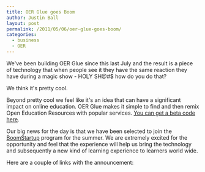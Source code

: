 ```yaml
---
title: OER Glue goes Boom
author: Justin Ball
layout: post
permalink: /2011/05/06/oer-glue-goes-boom/
categories:
  - business
  - OER
---
```

We've been building OER Glue since this last July and the result is a piece of technology that when people see it they have the same reaction they have during a magic show - HOLY SH@#$ how do you do that?

We think it's pretty cool.

Beyond pretty cool we feel like it's an idea that can have a significant impact on online education. OER Glue makes it simple to find and then remix Open Education Resources with popular services. [You can get a beta code here][1].

 [1]: http://www.oerglue.com/

Our big news for the day is that we have been selected to join the [BoomStartup][2] program for the summer. We are extremely excited for the opportunity and feel that the experience will help us bring the technology and subsequently a new kind of learning experience to learners world wide.

 [2]: http://www.boomstartup.com/

Here are a couple of links with the announcement:


